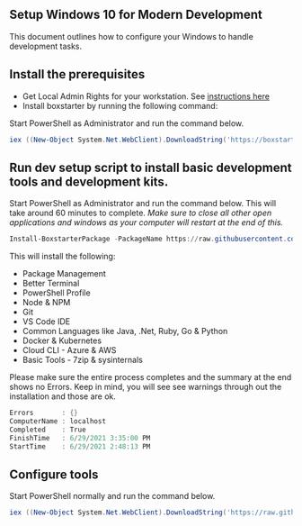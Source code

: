 ## Setup Windows 10 for Modern Development
This document outlines how to configure your Windows to handle development tasks. 

## Install the prerequisites

 * Get Local Admin Rights for your workstation. See [instructions here](https://softwareone.service-now.com/sp/?sys_kb_id=e9a6abdbdc050e00b82b7c37157ee971&id=kb_article_view&sysparm_rank=1&sysparm_tsqueryId=47f0fde11b05f450351debd9bb4bcbee)
 * Install boxstarter by running the following command:

Start PowerShell as Administrator and run the command below.

```powershell
iex ((New-Object System.Net.WebClient).DownloadString('https://boxstarter.org/bootstrapper.ps1')); Get-Boxstarter -Force
```


## Run dev setup script to install basic development tools and development kits. 

Start PowerShell as Administrator and run the command below. This will take around 60 minutes to complete. *Make sure to close all other open applications and windows as your computer will restart at the end of this.*

```powershell
Install-BoxstarterPackage -PackageName https://raw.githubusercontent.com/lejo/windows-development-environment/master/boxstarter-admin -DisableReboots
```

This will install the following:

 * Package Management
 * Better Terminal
 * PowerShell Profile
 * Node & NPM
 * Git
 * VS Code IDE
 * Common Languages like Java, .Net, Ruby, Go & Python
 * Docker & Kubernetes
 * Cloud CLI - Azure & AWS
 * Basic Tools - 7zip & sysinternals

Please make sure the entire process completes and the summary at the end shows no Errors. Keep in mind, you will see see warnings through out the installation and those are ok.

```powershell
Errors       : {}
ComputerName : localhost
Completed    : True
FinishTime   : 6/29/2021 3:35:00 PM
StartTime    : 6/29/2021 2:48:13 PM
```


## Configure tools

Start PowerShell normally and run the command below. 

```powershell
iex ((New-Object System.Net.WebClient).DownloadString('https://raw.githubusercontent.com/lejo/windows-development-environment/master/boxstarte'))
```


